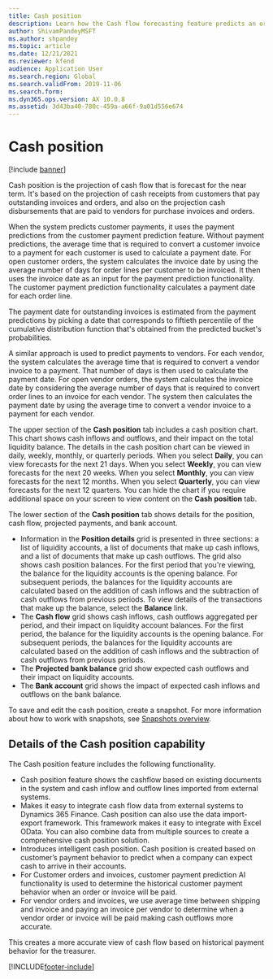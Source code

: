 ```yaml
---
title: Cash position
description: Learn how the Cash flow forecasting feature predicts an organization's cash position for specific times, including options for showing forecasts for different periods.
author: ShivamPandeyMSFT
ms.author: shpandey
ms.topic: article
ms.date: 12/21/2021
ms.reviewer: kfend 
audience: Application User
ms.search.region: Global
ms.search.validFrom: 2019-11-06
ms.search.form:
ms.dyn365.ops.version: AX 10.0.8
ms.assetid: 3d43ba40-780c-459a-a66f-9a01d556e674
---
```


# Cash position

[!include [banner](../includes/banner.md)]

Cash position is the projection of cash flow that is forecast for the near term. It's based on the projection of cash receipts from customers that pay outstanding invoices and orders, and also on the projection cash disbursements that are paid to vendors for purchase invoices and orders.

When the system predicts customer payments, it uses the payment predictions from the customer payment prediction feature. Without payment predictions, the average time that is required to convert a customer invoice to a payment for each customer is used to calculate a payment date. For open customer orders, the system calculates the invoice date by using the average number of days for order lines per customer to be invoiced. It then uses the invoice date as an input for the payment prediction functionality. The customer payment prediction functionality calculates a payment date for each order line. 

The payment date for outstanding invoices is estimated from the payment predictions by picking a date that corresponds to fiftieth percentile of the cumulative distribution function that's obtained from the predicted bucket's probabilities.

A similar approach is used to predict payments to vendors. For each vendor, the system calculates the average time that is required to convert a vendor invoice to a payment. That number of days is then used to calculate the payment date. For open vendor orders, the system calculates the invoice date by considering the average number of days that is required to convert order lines to an invoice for each vendor. The system then calculates the payment date by using the average time to convert a vendor invoice to a payment for each vendor.

The upper section of the **Cash position** tab includes a cash position chart. This chart shows cash inflows and outflows, and their impact on the total liquidity balance. The details in the cash position chart can be viewed in daily, weekly, monthly, or quarterly periods. When you select **Daily**, you can view forecasts for the next 21 days. When you select **Weekly**, you can view forecasts for the next 20 weeks. When you select **Monthly**, you can view forecasts for the next 12 months. When you select **Quarterly**, you can view forecasts for the next 12 quarters. You can hide the chart if you require additional space on your screen to view content on the **Cash position** tab.

The lower section of the **Cash position** tab shows details for the position, cash flow, projected payments, and bank account.

- Information in the **Position details** grid is presented in three sections: a list of liquidity accounts, a list of documents that make up cash inflows, and a list of documents that make up cash outflows. The grid also shows cash position balances. For the first period that you're viewing, the balance for the liquidity accounts is the opening balance. For subsequent periods, the balances for the liquidity accounts are calculated based on the addition of cash inflows and the subtraction of cash outflows from previous periods. To view details of the transactions that make up the balance, select the **Balance** link.
- The **Cash flow** grid shows cash inflows, cash outflows aggregated per period, and their impact on liquidity account balances. For the first period, the balance for the liquidity accounts is the opening balance. For subsequent periods, the balances for the liquidity accounts are calculated based on the addition of cash inflows and the subtraction of cash outflows from previous periods.
- The **Projected bank balance** grid show expected cash outflows and their impact on liquidity accounts.
- The **Bank account** grid shows the impact of expected cash inflows and outflows on the bank balance.

To save and edit the cash position, create a snapshot. For more information about how to work with snapshots, see [Snapshots overview](payment-snapshots.md).

## Details of the Cash position capability 

The Cash position feature includes the following functionality. 

- Cash position feature shows the cashflow based on existing documents in the system and cash inflow and outflow lines imported from external systems.
- Makes it easy to integrate cash flow data from external systems to Dynamics 365 Finance. Cash position can also use the data import-export framework. This framework makes it easy to integrate with Excel OData. You can also combine data from multiple sources to create a comprehensive cash position solution.
- Introduces intelligent cash position. Cash position is created based on customer’s payment behavior to predict when a company can expect cash to arrive in their accounts.
- For Customer orders and invoices, customer payment prediction AI functionality is used to determine the historical customer payment behavior when an order or invoice will be paid.
- For vendor orders and invoices, we use average time between shipping and invoice and paying an invoice per vendor to determine when a vendor order or invoice will be paid making cash outflows more accurate.

This creates a more accurate view of cash flow based on historical payment behavior for the treasurer. 

[!INCLUDE[footer-include](../../includes/footer-banner.md)]
